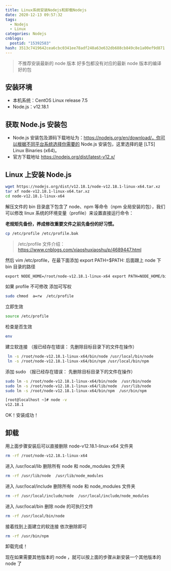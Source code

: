 ```yaml
---
title: Linux系统安装Nodejs和卸载Nodejs
date: 2020-12-13 09:57:32
tags:
  - Nodejs
  - Linux
categories: Nodejs
cnblogs:
  postid: "15392583"
hash: 3513c7419642cea6cbc0341ee78adf248a63e632db688cb849c8e1a00ef9d871
---
```


> 不推荐安装最新的 node 版本 好多包都没有对应的最新 node 版本的编译好的包

## 安装环境

- 本机系统：CentOS Linux release 7.5
- Node.js：v12.18.1

## 获取 Node.js 安装包

- Node.js 安装包及源码下载地址为：https://nodejs.org/en/download/，你可以根据不同平台系统选择你需要的 Node.js 安装包，这里选择的是 [LTS] Linux Binaries (x64)。
- 官方下载地址 https://nodejs.org/dist/latest-v12.x/

## Linux 上安装 Node.js

```bash
wget https://nodejs.org/dist/v12.18.1/node-v12.18.1-linux-x64.tar.xz    // 下载
tar xf node-v12.18.1-linux-x64.tar.xz                                   // 解压
cd node-v12.18.1-linux-x64                                              // 进入解压目录
```

解压文件的 bin 目录底下包含了 node、npm 等命令（npm 全局安装的包），我们可以修改 linux 系统的环境变量（profile）来设置直接运行命令：

**老规矩先备份，养成修改重要文件之前先备份的好习惯。**

```bash
cp /etc/profile /etc/profile.bak
```

> /etc/profile 文件介绍： https://www.cnblogs.com/xiaoshuxiaoshu/p/4689447.html

然后 vim /etc/profile，在最下面添加 export PATH=$PATH: 后面跟上 node 下 bin 目录的路径

```html
export NODE_HOME=/root/node-v12.18.1-linux-x64 export PATH=NODE_HOME/bin:$PATH
```

如果 profile 不可修改 添加可写权

```bash
sudo chmod  a=rw  /etc/profile
```

立即生效

```bash
source /etc/profile
```

检查是否生效

```bash
env
```

建立软连接 （报已经存在错误： 先删除目标目录下的文件在操作）

```bash
 ln -s /root/node-v12.18.1-linux-x64/bin/node /usr/local/bin/node
 ln -s /root/node-v12.18.1-linux-x64/bin/npm /usr/local/bin/npm
```

添加 sudo （报已经存在错误： 先删除目标目录下的文件在操作）

```bash
sudo ln -s /root/node-v12.18.1-linux-x64/bin/node  /usr/bin/node
sudo ln -s /root/node-v12.18.1-linux-x64/lib/node  /usr/lib/node
sudo ln -s /root/node-v12.18.1-linux-x64/bin/npm  /usr/bin/npm
```

```bash
[root@localhost ~]# node -v
v12.18.1
```

OK！安装成功！

## 卸载

用上面步骤安装后可以直接删除 node-v12.18.1-linux-x64 文件夹

```bash
rm -rf /root/node-v12.18.1-linux-x64
```

进入 /usr/local/lib 删除所有 node 和 node_modules 文件夹

```bash
rm -rf /usr/lib/node  /usr/lib/node_modules
```

进入 /usr/local/include 删除所有 node 和 node_modules 文件夹

```bash
rm -rf /usr/local/include/node  /usr/local/include/node_modules
```

进入 /usr/local/bin 删除 node 的可执行文件

```bash
rm -rf /usr/local/bin/node
```

接着找到上面建立的软连接 依次删除即可

```bash
rm -rf /usr/bin/npm
```

卸载完成！

现在如果需要其他版本的 node ，就可以按上面的步骤从新安装一个其他版本的 node 了
